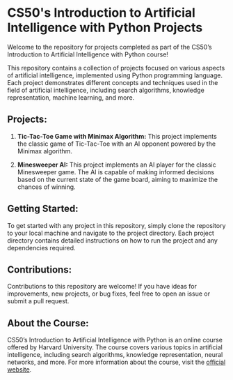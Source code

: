 # CS50's Introduction to Artificial Intelligence with Python Projects

Welcome to the repository for projects completed as part of the CS50’s Introduction to Artificial Intelligence with Python course!

This repository contains a collection of projects focused on various aspects of artificial intelligence, implemented using Python programming language. Each project demonstrates different concepts and techniques used in the field of artificial intelligence, including search algorithms, knowledge representation, machine learning, and more.

## Projects:

1. **Tic-Tac-Toe Game with Minimax Algorithm:**
   This project implements the classic game of Tic-Tac-Toe with an AI opponent powered by the Minimax algorithm.

2. **Minesweeper AI:**
   This project implements an AI player for the classic Minesweeper game. The AI is capable of making informed decisions based on the current state of the game board, aiming to maximize the chances of winning.

## Getting Started:

To get started with any project in this repository, simply clone the repository to your local machine and navigate to the project directory. Each project directory contains detailed instructions on how to run the project and any dependencies required.

## Contributions:

Contributions to this repository are welcome! If you have ideas for improvements, new projects, or bug fixes, feel free to open an issue or submit a pull request.

## About the Course:

CS50’s Introduction to Artificial Intelligence with Python is an online course offered by Harvard University. The course covers various topics in artificial intelligence, including search algorithms, knowledge representation, neural networks, and more. For more information about the course, visit the [official website](https://cs50.harvard.edu/ai/).

